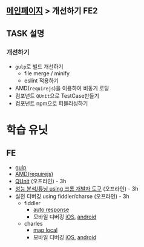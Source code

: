 ## [메인페이지](/task/mainpage.md) > 개선하기 FE2


## TASK 설명

### 개선하기
- `gulp`로 빌드 개선하기
	- file merge / minify
	- eslint 적용하기
- AMD(`requirejs`)을 이용하여 비동기 로딩
- 컴포넌트 `QUnit`으로 TestCase만들기
- 컴포넌트 npm으로 퍼블리싱하기

# 학습 유닛

## FE
- [gulp](http://programmingsummaries.tistory.com/356)
- [AMD(requirejs)](http://d2.naver.com/helloworld/591319)
- [QUnit](https://qunitjs.com/intro/) (오프라인) - 3h
- [성능 분석/튜닝 using 크롬 개발자 도구](https://developers.google.com/web/tools/chrome-devtools/evaluate-performance/) (오프라인) - 3h
- 실전 디버깅 using fiddler/charse (오프라인) - 3h
	- fiddler
		- [auto response](https://www.youtube.com/watch?v=h3DWqYXKarA)
		- 모바일 디버깅 [iOS](http://docs.telerik.com/fiddler/Configure-Fiddler/Tasks/ConfigureForiOS), [android](http://docs.telerik.com/fiddler/Configure-Fiddler/Tasks/ConfigureForAndroid)
	- charles 
		- [map local](https://www.charlesproxy.com/documentation/tools/map-local/)
		- 모바일 디버깅 [iOS](https://www.youtube.com/watch?v=8pKo1UiH6DM), [android](https://www.youtube.com/watch?v=wdSrsHT_NLk)
